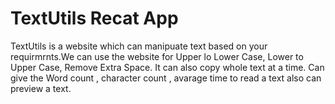 # TextUtils Recat App

TextUtils is a website which can manipuate text based on your requirmrnts.We can use the website for  Upper lo Lower Case, Lower to Upper Case, Remove Extra Space. It can also copy  whole text at a time. Can give the Word count , character count , avarage time to read a text also can preview a text.
